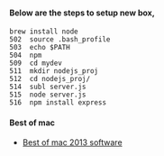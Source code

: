 #### Below are the steps to setup new box,

    brew install node
    502  source .bash_profile
    503  echo $PATH
    504  npm
    509  cd mydev
    511  mkdir nodejs_proj
    512  cd nodejs_proj/
    514  subl server.js
    515  node server.js
    516  npm install express
    
    
#### Best of mac
- [Best of mac 2013 software](http://lifehacker.com/lifehacker-pack-for-mac-2013-our-list-of-the-best-mac-635303836)
